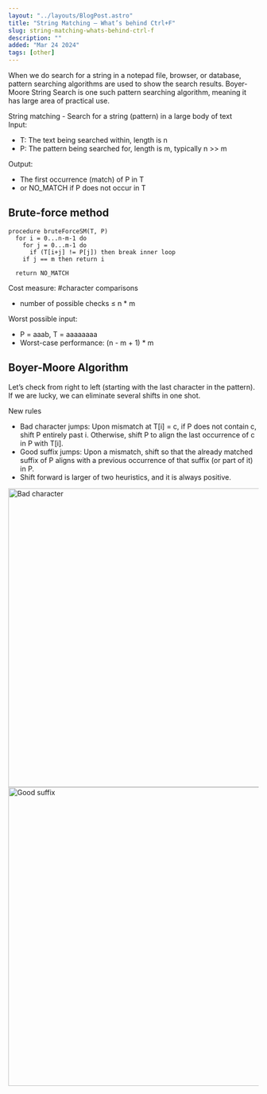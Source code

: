 ```yaml
---
layout: "../layouts/BlogPost.astro"
title: "String Matching – What’s behind Ctrl+F"
slug: string-matching-whats-behind-ctrl-f
description: ""
added: "Mar 24 2024"
tags: [other]
---
```


When we do search for a string in a notepad file, browser, or database, pattern searching algorithms are used to show the search results. Boyer-Moore String Search is one such pattern searching algorithm, meaning it has large area of practical use.

String matching - Search for a string (pattern) in a large body of text  
Input:
- T: The text being searched within, length is n
- P: The pattern being searched for, length is m, typically n >> m

Output: 
- The first occurrence (match) of P in T
- or NO_MATCH if P does not occur in T

## Brute-force method
```
procedure bruteForceSM(T, P)
  for i = 0...n-m-1 do
    for j = 0...m-1 do
      if (T[i+j] != P[j]) then break inner loop
    if j == m then return i
  
  return NO_MATCH
```

Cost measure: #character comparisons
- number of possible checks ≤ n * m

Worst possible input:
- P = aaab, T = aaaaaaaa
- Worst-case performance: (n - m + 1) * m

## Boyer-Moore Algorithm
Let’s check from right to left (starting with the last character in the pattern). If we are lucky, we can eliminate several shifts in one shot.

New rules  
- Bad character jumps: Upon mismatch at T[i] = c, if P does not contain c, shift P entirely past i. Otherwise, shift P to align the last occurrence of c in P with T[i].
- Good suffix jumps: Upon a mismatch, shift so that the already matched suffix of P aligns with a previous occurrence of that suffix (or part of it) in P.
- Shift forward is larger of two heuristics, and it is always positive.

<img alt="Bad character" src="https://raw.gitmirror.com/kexiZeroing/blog-images/main/bad-character.png" width="600">

<br>
<img alt="Good suffix" src="https://raw.gitmirror.com/kexiZeroing/blog-images/main/good-suffix.png" width="600">

